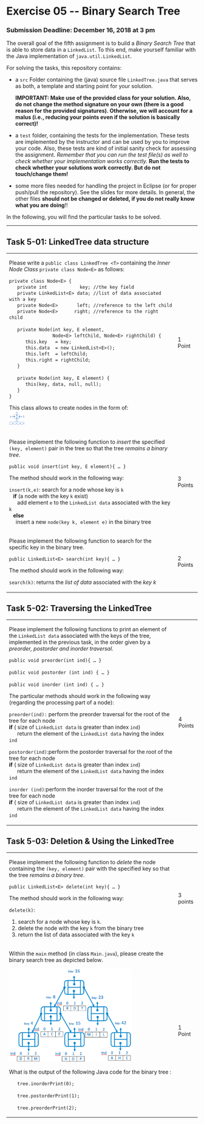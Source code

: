 # Exercise 05 -- Binary Search Tree
### Submission Deadline: December 16, 2018 at 3 pm

The overall goal of the fifth assignment is to build a *Binary Search Tree* that is able to store data in a `LinkedList`. 
To this end, make yourself familiar with the Java implementation of `java.util.LinkedList`.

For solving the tasks, this repository contains:

* a `src` Folder containing the (java) source file `LinkedTree.java` that serves as both, a template and starting point for your solution.
	
	**IMPORTANT: Make use of the provided class for your solution. Also, do not change the method signature on your own (there is a good reason for the provided signatures). Otherwise, we will account for a malus (i.e., reducing your points even if the solution is basically correct)!**
* a `test` folder, containing the tests for the implementation. These tests are implemented by the instructor and can be used by you to improve your code. Also, these tests are kind of initial sanity check for assessing the assignment.
*Remember that you can run the test file(s) as well to check whether your implementation works correctly.* 
**Run the tests to check whether your solutions work correctly. But do not touch/change them!**
* some more files needed for handling the project in Eclipse (or for proper push/pull the repository). See the slides for more details. In general, the other files **should not be changed or deleted, if you do not really know what you are doing**!!

In the following, you will find the particular tasks to be solved.

---


## Task 5-01: LinkedTree data structure

<table border="0">
  <tr>
   <td>
   
Please write a `public class LinkedTree <T>` containing the *Inner Node Class* `private class Node<E>` as follows:
```
private class Node<E> {
   private int            key; //the key field
   private LinkedList<E> data; //list of data associated with a key          
   private Node<E>       left; //reference to the left child
   private Node<E>      right; //reference to the right child
   
   private Node(int key, E element, 
                Node<E> leftChild, Node<E> rightChild) {
      this.key   = key;
      this.data  = new LinkedList<E>();
      this.left  = leftChild; 
      this.right = rightChild; 
   }

   private Node(int key, E element) {
      this(key, data, null, null);
   }
}

``` 
This class allows to create nodes in the form of:		 
<img src="./pics/node.jpg" width="10%"/>

</td>

<td>1 Point</td>
  </tr>
<tr>
  <td>

Please implement the following function to *insert* the specified `(key, element)` pair in the tree so that the tree *remains a binary tree*.
```
public void insert(int key, E element){ … }
```
The method should work in the following way:

`insert(k,e)`: search for a node whose key is `k`  
&ensp; **if** (a node with the key `k` exist)  
&ensp; &ensp; add element `e` to the `LinkedList data` associated with the key `k`  
&ensp; **else**  
&ensp;&ensp; insert a new `node(key k, element e)` in the binary tree


</td>
  <td>3 Points</td>
</tr>
<tr>
  <td>
  
  Please implement the following function to search for the specific key in the binary tree.
  
  ```
  public LinkedList<E> search(int key){ … }
  ```
  The method should work in the following way:
  
  `search(k)`:  returns the *list of data* associated with the *key k* 
  
  </td>
  <td>2 Points</td>
</tr>
</table>

## Task 5-02: Traversing the LinkedTree

<table border="0">
</tr>
<tr>
  <td>

 Please implement the following functions to print an element of the `LinkedList data` associated with the keys of the tree, implemented in the previous task, in the order given by a *preorder, postorder and inorder traversal*.

```
public void preorder(int ind){ … }

public void postorder (int ind) { … }

public void inorder (int ind) { … }
```
The particular methods should work in the following way (regarding the processing part of a node):

`preorder(ind):` perform the preorder traversal for the root of the tree for each node                                      
**if** ( size of `LinkedList data` is greater than index `ind`)  
&ensp; &ensp; return the element of the `LinkedList data` having the index `ind`

`postorder(ind)`:perform the postorder traversal for the root of the tree for each node                                      
**if** ( size of `LinkedList data` is greater than index `ind`)             
&ensp; &ensp; return the element of the `LinkedList data` having the index `ind`

`inorder (ind)`:perform the inorder traversal for the root of the tree for each node                                      
**if** ( size of `LinkedList data` is greater than index `ind`)             
&ensp; &ensp; return the element of the `LinkedList data` having the index `ind`

</td>
  <td>4 Points</td>
</tr>
</table>

## Task 5-03: Deletion & Using the LinkedTree

<table border="0">
</tr>
<tr>
  <td>

Please implement the following function to *delete* the node containing the `(key, element)` pair with the specified key so that the tree *remains a binary tree*.
```
public LinkedList<E> delete(int key){ … }
```
The method should work in the following way: 

`delete(k)`:  
1. search for a node whose key is `k`.
1. delete the node with the key `k` from the binary tree 
1. return the list of data associated with the key `k`         

  </td>
  <td>3 points</td>
</tr>
<tr>
  <td>

Within the `main` method (in class `Main.java`), please create the binary search tree as depicted below. 

<img src="./pics/tree.jpg" width="75%" text-align="center"/>

What is the output of the following Java code for the binary tree :
```
   tree.inorderPrint(0);
   
   tree.postorderPrint(1);
   
   tree.preorderPrint(2);

```
</td>
  <td>1 Point</td>
</tr>
</table>
